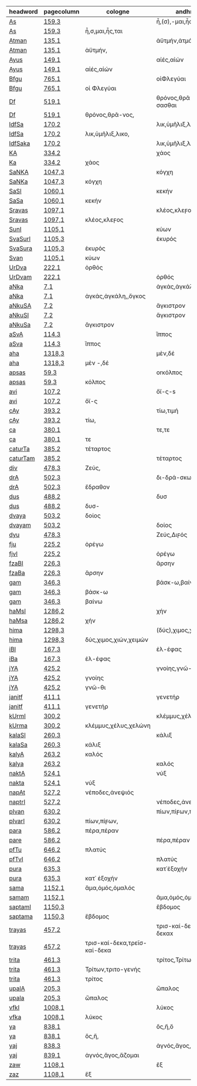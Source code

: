 |headword|pagecolumn|cologne|andhrabharati|
|---|---|---|---|
|[As](https://sanskrit-lexicon.uni-koeln.de/scans/MWScan/2020/web/webtc/getword.php?key=As)|[159,3](https://www.sanskrit-lexicon.uni-koeln.de/scans/csl-apidev/servepdf.php?dict=MW&page=159,3)||ἧ,(σ),-μαι,ἧς,ται|
|[As](https://sanskrit-lexicon.uni-koeln.de/scans/MWScan/2020/web/webtc/getword.php?key=As)|[159,3](https://www.sanskrit-lexicon.uni-koeln.de/scans/csl-apidev/servepdf.php?dict=MW&page=159,3)|ἧ,σ,μαι,ἧς,ται||
|[Atman](https://sanskrit-lexicon.uni-koeln.de/scans/MWScan/2020/web/webtc/getword.php?key=Atman)|[135,1](https://www.sanskrit-lexicon.uni-koeln.de/scans/csl-apidev/servepdf.php?dict=MW&page=135,1)||ἀϋτμήν,ἀτμός|
|[Atman](https://sanskrit-lexicon.uni-koeln.de/scans/MWScan/2020/web/webtc/getword.php?key=Atman)|[135,1](https://www.sanskrit-lexicon.uni-koeln.de/scans/csl-apidev/servepdf.php?dict=MW&page=135,1)|ἀϋτμήν,||
|[Ayus](https://sanskrit-lexicon.uni-koeln.de/scans/MWScan/2020/web/webtc/getword.php?key=Ayus)|[149,1](https://www.sanskrit-lexicon.uni-koeln.de/scans/csl-apidev/servepdf.php?dict=MW&page=149,1)||αἰές,αἰών|
|[Ayus](https://sanskrit-lexicon.uni-koeln.de/scans/MWScan/2020/web/webtc/getword.php?key=Ayus)|[149,1](https://www.sanskrit-lexicon.uni-koeln.de/scans/csl-apidev/servepdf.php?dict=MW&page=149,1)|αἰές,αἰών||
|[Bfgu](https://sanskrit-lexicon.uni-koeln.de/scans/MWScan/2020/web/webtc/getword.php?key=Bfgu)|[765,1](https://www.sanskrit-lexicon.uni-koeln.de/scans/csl-apidev/servepdf.php?dict=MW&page=765,1)||οἱΦλεγύαι|
|[Bfgu](https://sanskrit-lexicon.uni-koeln.de/scans/MWScan/2020/web/webtc/getword.php?key=Bfgu)|[765,1](https://www.sanskrit-lexicon.uni-koeln.de/scans/csl-apidev/servepdf.php?dict=MW&page=765,1)|οἱ Φλεγύαι||
|[Df](https://sanskrit-lexicon.uni-koeln.de/scans/MWScan/2020/web/webtc/getword.php?key=Df)|[519,1](https://www.sanskrit-lexicon.uni-koeln.de/scans/csl-apidev/servepdf.php?dict=MW&page=519,1)||θρόνος,θρᾶ-νος,θρή-σασθαι|
|[Df](https://sanskrit-lexicon.uni-koeln.de/scans/MWScan/2020/web/webtc/getword.php?key=Df)|[519,1](https://www.sanskrit-lexicon.uni-koeln.de/scans/csl-apidev/servepdf.php?dict=MW&page=519,1)|θρόνος,θρᾶ-νος,||
|[IdfSa](https://sanskrit-lexicon.uni-koeln.de/scans/MWScan/2020/web/webtc/getword.php?key=IdfSa)|[170,2](https://www.sanskrit-lexicon.uni-koeln.de/scans/csl-apidev/servepdf.php?dict=MW&page=170,2)||λικ,ὑμῆλιξ,λικο,τηλίκο-ς|
|[IdfSa](https://sanskrit-lexicon.uni-koeln.de/scans/MWScan/2020/web/webtc/getword.php?key=IdfSa)|[170,2](https://www.sanskrit-lexicon.uni-koeln.de/scans/csl-apidev/servepdf.php?dict=MW&page=170,2)|λικ,ὑμῆλιξ,λικο,||
|[IdfSaka](https://sanskrit-lexicon.uni-koeln.de/scans/MWScan/2020/web/webtc/getword.php?key=IdfSaka)|[170,2](https://www.sanskrit-lexicon.uni-koeln.de/scans/csl-apidev/servepdf.php?dict=MW&page=170,2)||λικ,ὑμῆλιξ,λικο,τηλίκο-ς|
|[KA](https://sanskrit-lexicon.uni-koeln.de/scans/MWScan/2020/web/webtc/getword.php?key=KA)|[334,2](https://www.sanskrit-lexicon.uni-koeln.de/scans/csl-apidev/servepdf.php?dict=MW&page=334,2)||χάος|
|[Ka](https://sanskrit-lexicon.uni-koeln.de/scans/MWScan/2020/web/webtc/getword.php?key=Ka)|[334,2](https://www.sanskrit-lexicon.uni-koeln.de/scans/csl-apidev/servepdf.php?dict=MW&page=334,2)|χάος||
|[SaNKA](https://sanskrit-lexicon.uni-koeln.de/scans/MWScan/2020/web/webtc/getword.php?key=SaNKA)|[1047,3](https://www.sanskrit-lexicon.uni-koeln.de/scans/csl-apidev/servepdf.php?dict=MW&page=1047,3)||κόγχη|
|[SaNKa](https://sanskrit-lexicon.uni-koeln.de/scans/MWScan/2020/web/webtc/getword.php?key=SaNKa)|[1047,3](https://www.sanskrit-lexicon.uni-koeln.de/scans/csl-apidev/servepdf.php?dict=MW&page=1047,3)|κόγχη||
|[SaSI](https://sanskrit-lexicon.uni-koeln.de/scans/MWScan/2020/web/webtc/getword.php?key=SaSI)|[1060,1](https://www.sanskrit-lexicon.uni-koeln.de/scans/csl-apidev/servepdf.php?dict=MW&page=1060,1)||κεκήν|
|[SaSa](https://sanskrit-lexicon.uni-koeln.de/scans/MWScan/2020/web/webtc/getword.php?key=SaSa)|[1060,1](https://www.sanskrit-lexicon.uni-koeln.de/scans/csl-apidev/servepdf.php?dict=MW&page=1060,1)|κεκήν||
|[Sravas](https://sanskrit-lexicon.uni-koeln.de/scans/MWScan/2020/web/webtc/getword.php?key=Sravas)|[1097,1](https://www.sanskrit-lexicon.uni-koeln.de/scans/csl-apidev/servepdf.php?dict=MW&page=1097,1)||κλέος,κλεϝος|
|[Sravas](https://sanskrit-lexicon.uni-koeln.de/scans/MWScan/2020/web/webtc/getword.php?key=Sravas)|[1097,1](https://www.sanskrit-lexicon.uni-koeln.de/scans/csl-apidev/servepdf.php?dict=MW&page=1097,1)|κλέος,κλεϝος||
|[SunI](https://sanskrit-lexicon.uni-koeln.de/scans/MWScan/2020/web/webtc/getword.php?key=SunI)|[1105,1](https://www.sanskrit-lexicon.uni-koeln.de/scans/csl-apidev/servepdf.php?dict=MW&page=1105,1)||κύων|
|[SvaSurI](https://sanskrit-lexicon.uni-koeln.de/scans/MWScan/2020/web/webtc/getword.php?key=SvaSurI)|[1105,3](https://www.sanskrit-lexicon.uni-koeln.de/scans/csl-apidev/servepdf.php?dict=MW&page=1105,3)||ἑκυρός|
|[SvaSura](https://sanskrit-lexicon.uni-koeln.de/scans/MWScan/2020/web/webtc/getword.php?key=SvaSura)|[1105,3](https://www.sanskrit-lexicon.uni-koeln.de/scans/csl-apidev/servepdf.php?dict=MW&page=1105,3)|ἑκυρός||
|[Svan](https://sanskrit-lexicon.uni-koeln.de/scans/MWScan/2020/web/webtc/getword.php?key=Svan)|[1105,1](https://www.sanskrit-lexicon.uni-koeln.de/scans/csl-apidev/servepdf.php?dict=MW&page=1105,1)|κύων||
|[UrDva](https://sanskrit-lexicon.uni-koeln.de/scans/MWScan/2020/web/webtc/getword.php?key=UrDva)|[222,1](https://www.sanskrit-lexicon.uni-koeln.de/scans/csl-apidev/servepdf.php?dict=MW&page=222,1)|ὀρθός||
|[UrDvam](https://sanskrit-lexicon.uni-koeln.de/scans/MWScan/2020/web/webtc/getword.php?key=UrDvam)|[222,1](https://www.sanskrit-lexicon.uni-koeln.de/scans/csl-apidev/servepdf.php?dict=MW&page=222,1)||ὀρθός|
|[aNka](https://sanskrit-lexicon.uni-koeln.de/scans/MWScan/2020/web/webtc/getword.php?key=aNka)|[7,1](https://www.sanskrit-lexicon.uni-koeln.de/scans/csl-apidev/servepdf.php?dict=MW&page=7,1)||ἀγκάς,ἀγκάλη,ἀγκών,ὄγκος|
|[aNka](https://sanskrit-lexicon.uni-koeln.de/scans/MWScan/2020/web/webtc/getword.php?key=aNka)|[7,1](https://www.sanskrit-lexicon.uni-koeln.de/scans/csl-apidev/servepdf.php?dict=MW&page=7,1)|ἀγκάς,ἀγκάλη,,ὄγκος||
|[aNkuSA](https://sanskrit-lexicon.uni-koeln.de/scans/MWScan/2020/web/webtc/getword.php?key=aNkuSA)|[7,2](https://www.sanskrit-lexicon.uni-koeln.de/scans/csl-apidev/servepdf.php?dict=MW&page=7,2)||ἄγκιστρον|
|[aNkuSI](https://sanskrit-lexicon.uni-koeln.de/scans/MWScan/2020/web/webtc/getword.php?key=aNkuSI)|[7,2](https://www.sanskrit-lexicon.uni-koeln.de/scans/csl-apidev/servepdf.php?dict=MW&page=7,2)||ἄγκιστρον|
|[aNkuSa](https://sanskrit-lexicon.uni-koeln.de/scans/MWScan/2020/web/webtc/getword.php?key=aNkuSa)|[7,2](https://www.sanskrit-lexicon.uni-koeln.de/scans/csl-apidev/servepdf.php?dict=MW&page=7,2)|ἄγκιστρον||
|[aSvA](https://sanskrit-lexicon.uni-koeln.de/scans/MWScan/2020/web/webtc/getword.php?key=aSvA)|[114,3](https://www.sanskrit-lexicon.uni-koeln.de/scans/csl-apidev/servepdf.php?dict=MW&page=114,3)||ἵππος|
|[aSva](https://sanskrit-lexicon.uni-koeln.de/scans/MWScan/2020/web/webtc/getword.php?key=aSva)|[114,3](https://www.sanskrit-lexicon.uni-koeln.de/scans/csl-apidev/servepdf.php?dict=MW&page=114,3)|ἵππος||
|[aha](https://sanskrit-lexicon.uni-koeln.de/scans/MWScan/2020/web/webtc/getword.php?key=aha)|[1318,3](https://www.sanskrit-lexicon.uni-koeln.de/scans/csl-apidev/servepdf.php?dict=MW&page=1318,3)||μὲν,δέ|
|[aha](https://sanskrit-lexicon.uni-koeln.de/scans/MWScan/2020/web/webtc/getword.php?key=aha)|[1318,3](https://www.sanskrit-lexicon.uni-koeln.de/scans/csl-apidev/servepdf.php?dict=MW&page=1318,3)|μὲν -,δέ||
|[apsas](https://sanskrit-lexicon.uni-koeln.de/scans/MWScan/2020/web/webtc/getword.php?key=apsas)|[59,3](https://www.sanskrit-lexicon.uni-koeln.de/scans/csl-apidev/servepdf.php?dict=MW&page=59,3)||orκόλπος|
|[apsas](https://sanskrit-lexicon.uni-koeln.de/scans/MWScan/2020/web/webtc/getword.php?key=apsas)|[59,3](https://www.sanskrit-lexicon.uni-koeln.de/scans/csl-apidev/servepdf.php?dict=MW&page=59,3)|κόλπος||
|[avi](https://sanskrit-lexicon.uni-koeln.de/scans/MWScan/2020/web/webtc/getword.php?key=avi)|[107,2](https://www.sanskrit-lexicon.uni-koeln.de/scans/csl-apidev/servepdf.php?dict=MW&page=107,2)||ὄϊ-ς-s|
|[avi](https://sanskrit-lexicon.uni-koeln.de/scans/MWScan/2020/web/webtc/getword.php?key=avi)|[107,2](https://www.sanskrit-lexicon.uni-koeln.de/scans/csl-apidev/servepdf.php?dict=MW&page=107,2)|ὄϊ-ς||
|[cAy](https://sanskrit-lexicon.uni-koeln.de/scans/MWScan/2020/web/webtc/getword.php?key=cAy)|[393,2](https://www.sanskrit-lexicon.uni-koeln.de/scans/csl-apidev/servepdf.php?dict=MW&page=393,2)||τίω,τιμή|
|[cAy](https://sanskrit-lexicon.uni-koeln.de/scans/MWScan/2020/web/webtc/getword.php?key=cAy)|[393,2](https://www.sanskrit-lexicon.uni-koeln.de/scans/csl-apidev/servepdf.php?dict=MW&page=393,2)|τίω,||
|[ca](https://sanskrit-lexicon.uni-koeln.de/scans/MWScan/2020/web/webtc/getword.php?key=ca)|[380,1](https://www.sanskrit-lexicon.uni-koeln.de/scans/csl-apidev/servepdf.php?dict=MW&page=380,1)||τε,τε|
|[ca](https://sanskrit-lexicon.uni-koeln.de/scans/MWScan/2020/web/webtc/getword.php?key=ca)|[380,1](https://www.sanskrit-lexicon.uni-koeln.de/scans/csl-apidev/servepdf.php?dict=MW&page=380,1)|τε||
|[caturTa](https://sanskrit-lexicon.uni-koeln.de/scans/MWScan/2020/web/webtc/getword.php?key=caturTa)|[385,2](https://www.sanskrit-lexicon.uni-koeln.de/scans/csl-apidev/servepdf.php?dict=MW&page=385,2)|τέταρτος||
|[caturTam](https://sanskrit-lexicon.uni-koeln.de/scans/MWScan/2020/web/webtc/getword.php?key=caturTam)|[385,2](https://www.sanskrit-lexicon.uni-koeln.de/scans/csl-apidev/servepdf.php?dict=MW&page=385,2)||τέταρτος|
|[div](https://sanskrit-lexicon.uni-koeln.de/scans/MWScan/2020/web/webtc/getword.php?key=div)|[478,3](https://www.sanskrit-lexicon.uni-koeln.de/scans/csl-apidev/servepdf.php?dict=MW&page=478,3)|Ζεύς,||
|[drA](https://sanskrit-lexicon.uni-koeln.de/scans/MWScan/2020/web/webtc/getword.php?key=drA)|[502,3](https://www.sanskrit-lexicon.uni-koeln.de/scans/csl-apidev/servepdf.php?dict=MW&page=502,3)||δι-δρά-σκω|
|[drA](https://sanskrit-lexicon.uni-koeln.de/scans/MWScan/2020/web/webtc/getword.php?key=drA)|[502,3](https://www.sanskrit-lexicon.uni-koeln.de/scans/csl-apidev/servepdf.php?dict=MW&page=502,3)|ἔδραθον||
|[dus](https://sanskrit-lexicon.uni-koeln.de/scans/MWScan/2020/web/webtc/getword.php?key=dus)|[488,2](https://www.sanskrit-lexicon.uni-koeln.de/scans/csl-apidev/servepdf.php?dict=MW&page=488,2)||δυσ|
|[dus](https://sanskrit-lexicon.uni-koeln.de/scans/MWScan/2020/web/webtc/getword.php?key=dus)|[488,2](https://www.sanskrit-lexicon.uni-koeln.de/scans/csl-apidev/servepdf.php?dict=MW&page=488,2)|δυσ-||
|[dvaya](https://sanskrit-lexicon.uni-koeln.de/scans/MWScan/2020/web/webtc/getword.php?key=dvaya)|[503,2](https://www.sanskrit-lexicon.uni-koeln.de/scans/csl-apidev/servepdf.php?dict=MW&page=503,2)|δοίος||
|[dvayam](https://sanskrit-lexicon.uni-koeln.de/scans/MWScan/2020/web/webtc/getword.php?key=dvayam)|[503,2](https://www.sanskrit-lexicon.uni-koeln.de/scans/csl-apidev/servepdf.php?dict=MW&page=503,2)||δοίος|
|[dyu](https://sanskrit-lexicon.uni-koeln.de/scans/MWScan/2020/web/webtc/getword.php?key=dyu)|[478,3](https://www.sanskrit-lexicon.uni-koeln.de/scans/csl-apidev/servepdf.php?dict=MW&page=478,3)||Ζεύς,Διϝός|
|[fju](https://sanskrit-lexicon.uni-koeln.de/scans/MWScan/2020/web/webtc/getword.php?key=fju)|[225,2](https://www.sanskrit-lexicon.uni-koeln.de/scans/csl-apidev/servepdf.php?dict=MW&page=225,2)|ὀρέγω||
|[fjvI](https://sanskrit-lexicon.uni-koeln.de/scans/MWScan/2020/web/webtc/getword.php?key=fjvI)|[225,2](https://www.sanskrit-lexicon.uni-koeln.de/scans/csl-apidev/servepdf.php?dict=MW&page=225,2)||ὀρέγω|
|[fzaBI](https://sanskrit-lexicon.uni-koeln.de/scans/MWScan/2020/web/webtc/getword.php?key=fzaBI)|[226,3](https://www.sanskrit-lexicon.uni-koeln.de/scans/csl-apidev/servepdf.php?dict=MW&page=226,3)||ἄρσην|
|[fzaBa](https://sanskrit-lexicon.uni-koeln.de/scans/MWScan/2020/web/webtc/getword.php?key=fzaBa)|[226,3](https://www.sanskrit-lexicon.uni-koeln.de/scans/csl-apidev/servepdf.php?dict=MW&page=226,3)|ἄρσην||
|[gam](https://sanskrit-lexicon.uni-koeln.de/scans/MWScan/2020/web/webtc/getword.php?key=gam)|[346,3](https://www.sanskrit-lexicon.uni-koeln.de/scans/csl-apidev/servepdf.php?dict=MW&page=346,3)||βάσκ-ω,βαίνω|
|[gam](https://sanskrit-lexicon.uni-koeln.de/scans/MWScan/2020/web/webtc/getword.php?key=gam)|[346,3](https://www.sanskrit-lexicon.uni-koeln.de/scans/csl-apidev/servepdf.php?dict=MW&page=346,3)|βάσκ-ω||
|[gam](https://sanskrit-lexicon.uni-koeln.de/scans/MWScan/2020/web/webtc/getword.php?key=gam)|[346,3](https://www.sanskrit-lexicon.uni-koeln.de/scans/csl-apidev/servepdf.php?dict=MW&page=346,3)|βαίνω||
|[haMsI](https://sanskrit-lexicon.uni-koeln.de/scans/MWScan/2020/web/webtc/getword.php?key=haMsI)|[1286,2](https://www.sanskrit-lexicon.uni-koeln.de/scans/csl-apidev/servepdf.php?dict=MW&page=1286,2)||χήν|
|[haMsa](https://sanskrit-lexicon.uni-koeln.de/scans/MWScan/2020/web/webtc/getword.php?key=haMsa)|[1286,2](https://www.sanskrit-lexicon.uni-koeln.de/scans/csl-apidev/servepdf.php?dict=MW&page=1286,2)|χήν||
|[hima](https://sanskrit-lexicon.uni-koeln.de/scans/MWScan/2020/web/webtc/getword.php?key=hima)|[1298,3](https://www.sanskrit-lexicon.uni-koeln.de/scans/csl-apidev/servepdf.php?dict=MW&page=1298,3)||(δύς),χιμος,χιών,χειμών|
|[hima](https://sanskrit-lexicon.uni-koeln.de/scans/MWScan/2020/web/webtc/getword.php?key=hima)|[1298,3](https://www.sanskrit-lexicon.uni-koeln.de/scans/csl-apidev/servepdf.php?dict=MW&page=1298,3)|δύς,χιμος,χιών,χειμών||
|[iBI](https://sanskrit-lexicon.uni-koeln.de/scans/MWScan/2020/web/webtc/getword.php?key=iBI)|[167,3](https://www.sanskrit-lexicon.uni-koeln.de/scans/csl-apidev/servepdf.php?dict=MW&page=167,3)||ἐλ-έφας|
|[iBa](https://sanskrit-lexicon.uni-koeln.de/scans/MWScan/2020/web/webtc/getword.php?key=iBa)|[167,3](https://www.sanskrit-lexicon.uni-koeln.de/scans/csl-apidev/servepdf.php?dict=MW&page=167,3)|ἐλ-έφας||
|[jYA](https://sanskrit-lexicon.uni-koeln.de/scans/MWScan/2020/web/webtc/getword.php?key=jYA)|[425,2](https://www.sanskrit-lexicon.uni-koeln.de/scans/csl-apidev/servepdf.php?dict=MW&page=425,2)||γνοίης,γνῶ-θι|
|[jYA](https://sanskrit-lexicon.uni-koeln.de/scans/MWScan/2020/web/webtc/getword.php?key=jYA)|[425,2](https://www.sanskrit-lexicon.uni-koeln.de/scans/csl-apidev/servepdf.php?dict=MW&page=425,2)|γνοίης||
|[jYA](https://sanskrit-lexicon.uni-koeln.de/scans/MWScan/2020/web/webtc/getword.php?key=jYA)|[425,2](https://www.sanskrit-lexicon.uni-koeln.de/scans/csl-apidev/servepdf.php?dict=MW&page=425,2)|γνῶ-θι||
|[janitf](https://sanskrit-lexicon.uni-koeln.de/scans/MWScan/2020/web/webtc/getword.php?key=janitf)|[411,1](https://www.sanskrit-lexicon.uni-koeln.de/scans/csl-apidev/servepdf.php?dict=MW&page=411,1)||γενετήρ|
|[janitf](https://sanskrit-lexicon.uni-koeln.de/scans/MWScan/2020/web/webtc/getword.php?key=janitf)|[411,1](https://www.sanskrit-lexicon.uni-koeln.de/scans/csl-apidev/servepdf.php?dict=MW&page=411,1)|γενετήρ||
|[kUrmI](https://sanskrit-lexicon.uni-koeln.de/scans/MWScan/2020/web/webtc/getword.php?key=kUrmI)|[300,2](https://www.sanskrit-lexicon.uni-koeln.de/scans/csl-apidev/servepdf.php?dict=MW&page=300,2)||κλέμμυς,χέλυς,χελώνη|
|[kUrma](https://sanskrit-lexicon.uni-koeln.de/scans/MWScan/2020/web/webtc/getword.php?key=kUrma)|[300,2](https://www.sanskrit-lexicon.uni-koeln.de/scans/csl-apidev/servepdf.php?dict=MW&page=300,2)|κλέμμυς,χέλυς,χελώνη||
|[kalaSI](https://sanskrit-lexicon.uni-koeln.de/scans/MWScan/2020/web/webtc/getword.php?key=kalaSI)|[260,3](https://www.sanskrit-lexicon.uni-koeln.de/scans/csl-apidev/servepdf.php?dict=MW&page=260,3)||κάλιξ|
|[kalaSa](https://sanskrit-lexicon.uni-koeln.de/scans/MWScan/2020/web/webtc/getword.php?key=kalaSa)|[260,3](https://www.sanskrit-lexicon.uni-koeln.de/scans/csl-apidev/servepdf.php?dict=MW&page=260,3)|κάλιξ||
|[kalyA](https://sanskrit-lexicon.uni-koeln.de/scans/MWScan/2020/web/webtc/getword.php?key=kalyA)|[263,2](https://www.sanskrit-lexicon.uni-koeln.de/scans/csl-apidev/servepdf.php?dict=MW&page=263,2)|καλός||
|[kalya](https://sanskrit-lexicon.uni-koeln.de/scans/MWScan/2020/web/webtc/getword.php?key=kalya)|[263,2](https://www.sanskrit-lexicon.uni-koeln.de/scans/csl-apidev/servepdf.php?dict=MW&page=263,2)||καλός|
|[naktA](https://sanskrit-lexicon.uni-koeln.de/scans/MWScan/2020/web/webtc/getword.php?key=naktA)|[524,1](https://www.sanskrit-lexicon.uni-koeln.de/scans/csl-apidev/servepdf.php?dict=MW&page=524,1)||νύξ|
|[nakta](https://sanskrit-lexicon.uni-koeln.de/scans/MWScan/2020/web/webtc/getword.php?key=nakta)|[524,1](https://www.sanskrit-lexicon.uni-koeln.de/scans/csl-apidev/servepdf.php?dict=MW&page=524,1)|νύξ||
|[napAt](https://sanskrit-lexicon.uni-koeln.de/scans/MWScan/2020/web/webtc/getword.php?key=napAt)|[527,2](https://www.sanskrit-lexicon.uni-koeln.de/scans/csl-apidev/servepdf.php?dict=MW&page=527,2)|νέποδες,ἀνεψιός||
|[naptrI](https://sanskrit-lexicon.uni-koeln.de/scans/MWScan/2020/web/webtc/getword.php?key=naptrI)|[527,2](https://www.sanskrit-lexicon.uni-koeln.de/scans/csl-apidev/servepdf.php?dict=MW&page=527,2)||νέποδες,ἀνεψιός|
|[pIvan](https://sanskrit-lexicon.uni-koeln.de/scans/MWScan/2020/web/webtc/getword.php?key=pIvan)|[630,2](https://www.sanskrit-lexicon.uni-koeln.de/scans/csl-apidev/servepdf.php?dict=MW&page=630,2)||πίων,πίϝων,πίειρα|
|[pIvarI](https://sanskrit-lexicon.uni-koeln.de/scans/MWScan/2020/web/webtc/getword.php?key=pIvarI)|[630,2](https://www.sanskrit-lexicon.uni-koeln.de/scans/csl-apidev/servepdf.php?dict=MW&page=630,2)|πίων,πίϝων,||
|[para](https://sanskrit-lexicon.uni-koeln.de/scans/MWScan/2020/web/webtc/getword.php?key=para)|[586,2](https://www.sanskrit-lexicon.uni-koeln.de/scans/csl-apidev/servepdf.php?dict=MW&page=586,2)|πέρα,πέραν||
|[pare](https://sanskrit-lexicon.uni-koeln.de/scans/MWScan/2020/web/webtc/getword.php?key=pare)|[586,2](https://www.sanskrit-lexicon.uni-koeln.de/scans/csl-apidev/servepdf.php?dict=MW&page=586,2)||πέρα,πέραν|
|[pfTu](https://sanskrit-lexicon.uni-koeln.de/scans/MWScan/2020/web/webtc/getword.php?key=pfTu)|[646,2](https://www.sanskrit-lexicon.uni-koeln.de/scans/csl-apidev/servepdf.php?dict=MW&page=646,2)|πλατύς||
|[pfTvI](https://sanskrit-lexicon.uni-koeln.de/scans/MWScan/2020/web/webtc/getword.php?key=pfTvI)|[646,2](https://www.sanskrit-lexicon.uni-koeln.de/scans/csl-apidev/servepdf.php?dict=MW&page=646,2)||πλατύς|
|[pura](https://sanskrit-lexicon.uni-koeln.de/scans/MWScan/2020/web/webtc/getword.php?key=pura)|[635,3](https://www.sanskrit-lexicon.uni-koeln.de/scans/csl-apidev/servepdf.php?dict=MW&page=635,3)||κατ᾽ἐξοχήν|
|[pura](https://sanskrit-lexicon.uni-koeln.de/scans/MWScan/2020/web/webtc/getword.php?key=pura)|[635,3](https://www.sanskrit-lexicon.uni-koeln.de/scans/csl-apidev/servepdf.php?dict=MW&page=635,3)|κατ᾽ ἐξοχήν||
|[sama](https://sanskrit-lexicon.uni-koeln.de/scans/MWScan/2020/web/webtc/getword.php?key=sama)|[1152,1](https://www.sanskrit-lexicon.uni-koeln.de/scans/csl-apidev/servepdf.php?dict=MW&page=1152,1)|ἅμα,ὁμός,ὁμαλός||
|[samam](https://sanskrit-lexicon.uni-koeln.de/scans/MWScan/2020/web/webtc/getword.php?key=samam)|[1152,1](https://www.sanskrit-lexicon.uni-koeln.de/scans/csl-apidev/servepdf.php?dict=MW&page=1152,1)||ἅμα,ὁμός,ὁμαλός|
|[saptamI](https://sanskrit-lexicon.uni-koeln.de/scans/MWScan/2020/web/webtc/getword.php?key=saptamI)|[1150,3](https://www.sanskrit-lexicon.uni-koeln.de/scans/csl-apidev/servepdf.php?dict=MW&page=1150,3)||ἕβδομος|
|[saptama](https://sanskrit-lexicon.uni-koeln.de/scans/MWScan/2020/web/webtc/getword.php?key=saptama)|[1150,3](https://www.sanskrit-lexicon.uni-koeln.de/scans/csl-apidev/servepdf.php?dict=MW&page=1150,3)|ἕβδομος||
|[trayas](https://sanskrit-lexicon.uni-koeln.de/scans/MWScan/2020/web/webtc/getword.php?key=trayas)|[457,2](https://www.sanskrit-lexicon.uni-koeln.de/scans/csl-apidev/servepdf.php?dict=MW&page=457,2)||τρισ-καί-δεκα,τρεῖσ-καί-δεκαx|
|[trayas](https://sanskrit-lexicon.uni-koeln.de/scans/MWScan/2020/web/webtc/getword.php?key=trayas)|[457,2](https://www.sanskrit-lexicon.uni-koeln.de/scans/csl-apidev/servepdf.php?dict=MW&page=457,2)|τρισ-καί-δεκα,τρεῖσ-καί-δεκα||
|[trita](https://sanskrit-lexicon.uni-koeln.de/scans/MWScan/2020/web/webtc/getword.php?key=trita)|[461,3](https://www.sanskrit-lexicon.uni-koeln.de/scans/csl-apidev/servepdf.php?dict=MW&page=461,3)||τρίτος,Τρίτων,τριτο-γενής|
|[trita](https://sanskrit-lexicon.uni-koeln.de/scans/MWScan/2020/web/webtc/getword.php?key=trita)|[461,3](https://www.sanskrit-lexicon.uni-koeln.de/scans/csl-apidev/servepdf.php?dict=MW&page=461,3)|Τρίτων,τριτο-γενής||
|[trita](https://sanskrit-lexicon.uni-koeln.de/scans/MWScan/2020/web/webtc/getword.php?key=trita)|[461,3](https://www.sanskrit-lexicon.uni-koeln.de/scans/csl-apidev/servepdf.php?dict=MW&page=461,3)|τρίτος||
|[upalA](https://sanskrit-lexicon.uni-koeln.de/scans/MWScan/2020/web/webtc/getword.php?key=upalA)|[205,3](https://www.sanskrit-lexicon.uni-koeln.de/scans/csl-apidev/servepdf.php?dict=MW&page=205,3)||ὤπαλος|
|[upala](https://sanskrit-lexicon.uni-koeln.de/scans/MWScan/2020/web/webtc/getword.php?key=upala)|[205,3](https://www.sanskrit-lexicon.uni-koeln.de/scans/csl-apidev/servepdf.php?dict=MW&page=205,3)|ὤπαλος||
|[vfkI](https://sanskrit-lexicon.uni-koeln.de/scans/MWScan/2020/web/webtc/getword.php?key=vfkI)|[1008,1](https://www.sanskrit-lexicon.uni-koeln.de/scans/csl-apidev/servepdf.php?dict=MW&page=1008,1)||λύκος|
|[vfka](https://sanskrit-lexicon.uni-koeln.de/scans/MWScan/2020/web/webtc/getword.php?key=vfka)|[1008,1](https://www.sanskrit-lexicon.uni-koeln.de/scans/csl-apidev/servepdf.php?dict=MW&page=1008,1)|λύκος||
|[ya](https://sanskrit-lexicon.uni-koeln.de/scans/MWScan/2020/web/webtc/getword.php?key=ya)|[838,1](https://www.sanskrit-lexicon.uni-koeln.de/scans/csl-apidev/servepdf.php?dict=MW&page=838,1)||ὅς,ἥ,ὅ|
|[ya](https://sanskrit-lexicon.uni-koeln.de/scans/MWScan/2020/web/webtc/getword.php?key=ya)|[838,1](https://www.sanskrit-lexicon.uni-koeln.de/scans/csl-apidev/servepdf.php?dict=MW&page=838,1)|ὅς,ἥ,||
|[yaj](https://sanskrit-lexicon.uni-koeln.de/scans/MWScan/2020/web/webtc/getword.php?key=yaj)|[838,3](https://www.sanskrit-lexicon.uni-koeln.de/scans/csl-apidev/servepdf.php?dict=MW&page=838,3)||ἁγνός,ἄγος,ἅζομαι|
|[yaj](https://sanskrit-lexicon.uni-koeln.de/scans/MWScan/2020/web/webtc/getword.php?key=yaj)|[839,1](https://www.sanskrit-lexicon.uni-koeln.de/scans/csl-apidev/servepdf.php?dict=MW&page=839,1)|ἁγνός,ἄγος,ἅζομαι||
|[zaw](https://sanskrit-lexicon.uni-koeln.de/scans/MWScan/2020/web/webtc/getword.php?key=zaw)|[1108,1](https://www.sanskrit-lexicon.uni-koeln.de/scans/csl-apidev/servepdf.php?dict=MW&page=1108,1)||ἕξ|
|[zaz](https://sanskrit-lexicon.uni-koeln.de/scans/MWScan/2020/web/webtc/getword.php?key=zaz)|[1108,1](https://www.sanskrit-lexicon.uni-koeln.de/scans/csl-apidev/servepdf.php?dict=MW&page=1108,1)|ἕξ||
